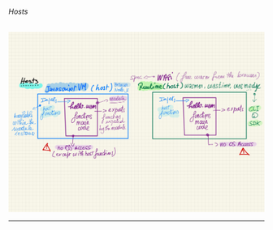 ###### Hosts

![w:900](pictures/wasm-03.jpeg)


<!-- la portabilité de wasm dépend de l'hôte -->

---
